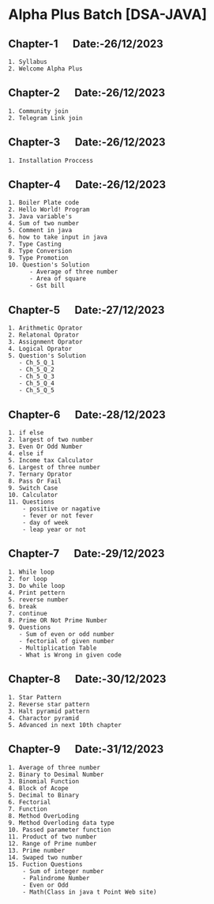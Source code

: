 # Alpha Plus Batch [DSA-JAVA] 
## Chapter-1 &nbsp;&nbsp;&nbsp;&nbsp; Date:-26/12/2023
```
1. Syllabus
2. Welcome Alpha Plus
```
## Chapter-2 &nbsp;&nbsp;&nbsp;&nbsp; Date:-26/12/2023
```
1. Community join
2. Telegram Link join
```
## Chapter-3 &nbsp;&nbsp;&nbsp;&nbsp; Date:-26/12/2023
```
1. Installation Proccess
```
## Chapter-4 &nbsp;&nbsp;&nbsp;&nbsp; Date:-26/12/2023
```
1. Boiler Plate code
2. Hello World! Program
3. Java variable's
4. Sum of two number
5. Comment in java
6. how to take input in java
7. Type Casting
8. Type Conversion
9. Type Promotion
10. Question's Solution
      - Average of three number
      - Area of square
      - Gst bill
```
## Chapter-5 &nbsp;&nbsp;&nbsp;&nbsp; Date:-27/12/2023
```
1. Arithmetic Oprator
2. Relatonal Oprator
3. Assignment Oprator
4. Logical Oprator
5. Question's Solution
   - Ch_5_Q_1
   - Ch_5_Q_2
   - Ch_5_Q_3
   - Ch_5_Q_4
   - Ch_5_Q_5
```
## Chapter-6 &nbsp;&nbsp;&nbsp;&nbsp; Date:-28/12/2023
```
1. if else 
2. largest of two number
3. Even Or Odd Number
4. else if
5. Income tax Calculator
6. Largest of three number
7. Ternary Oprator
8. Pass Or Fail
9. Switch Case
10. Calculator
11. Questions
    - positive or nagative
    - fever or not fever
    - day of week
    - leap year or not
```
## Chapter-7 &nbsp;&nbsp;&nbsp;&nbsp; Date:-29/12/2023
```
1. While loop
2. for loop
3. Do while loop
4. Print pettern
5. reverse number
6. break 
7. continue
8. Prime OR Not Prime Number
9. Questions
   - Sum of even or odd number 
   - fectorial of given number
   - Multiplication Table
   - What is Wrong in given code
```
## Chapter-8 &nbsp;&nbsp;&nbsp;&nbsp; Date:-30/12/2023
```
1. Star Pattern
2. Reverse star pattern
3. Halt pyramid pattern
4. Charactor pyramid
5. Advanced in next 10th chapter
```
## Chapter-9 &nbsp;&nbsp;&nbsp;&nbsp; Date:-31/12/2023
```
1. Average of three number
2. Binary to Desimal Number
3. Binomial Function
4. Block of Acope
5. Decimal to Binary
6. Fectorial
7. Function
8. Method OverLoding 
9. Method Overloding data type
10. Passed parameter function
11. Product of two number
12. Range of Prime number
13. Prime number
14. Swaped two number
15. Fuction Questions
    - Sum of integer number
    - Palindrome Number
    - Even or Odd
    - Math(Class in java t Point Web site)
```